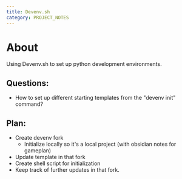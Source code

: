 ```yaml
---
title: Devenv.sh
category: PROJECT_NOTES
---
```

# About
Using Devenv.sh to set up python development environments. 

## Questions:
- How to set up different starting templates from the "devenv init" command?


## Plan:
- Create devenv fork
	- Initialize locally so it's a local project (with obsidian notes for gameplan)
- Update template in that fork
- Create shell script for initialization
- Keep track of further updates in that fork.